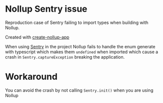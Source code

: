 # Nollup Sentry issue

Reproduction case of Sentry failing to import types when building with Nollup.

Created with [create-nollup-app](https://github.com/PepsRyuu/create-nollup-app)

When using [Sentry](https://github.com/getsentry/sentry-javascript/tree/master/packages/browser) in the project Nollup fails to handle the enum generate with typescript which makes them `undefined` when imported which cause a crash in `Sentry.captureException` breaking the application.

# Workaround
You can avoid the crash by not calling `Sentry.init()` when you are using Nollup
